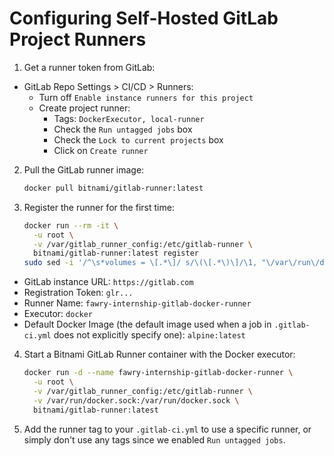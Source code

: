# Configuring Self-Hosted GitLab Project Runners

1. Get a runner token from GitLab:
- GitLab Repo Settings > CI/CD > Runners:
    - Turn off `Enable instance runners for this project`
    - Create project runner:
        - Tags: `DockerExecutor, local-runner`
        - Check the `Run untagged jobs` box
        - Check the `Lock to current projects` box
        - Click on `Create runner`

2. Pull the GitLab runner image:
    ```bash
    docker pull bitnami/gitlab-runner:latest
    ```

3. Register the runner for the first time:
    ```bash
    docker run --rm -it \
      -u root \
      -v /var/gitlab_runner_config:/etc/gitlab-runner \
      bitnami/gitlab-runner:latest register
    sudo sed -i '/^\s*volumes = \[.*\]/ s/\(\[.*\)\]/\1, "\/var\/run\/docker.sock:\/var\/run\/docker.sock"]/g' /var/gitlab_runner_config/config.toml
    ```
- GitLab instance URL: `https://gitlab.com`
- Registration Token: `glr...`
- Runner Name: `fawry-internship-gitlab-docker-runner`
- Executor: `docker`
- Default Docker Image (the default image used when a job in `.gitlab-ci.yml` does not explicitly specify one): `alpine:latest`

4. Start a Bitnami GitLab Runner container with the Docker executor:
    ```bash
    docker run -d --name fawry-internship-gitlab-docker-runner \
      -u root \
      -v /var/gitlab_runner_config:/etc/gitlab-runner \
      -v /var/run/docker.sock:/var/run/docker.sock \
      bitnami/gitlab-runner:latest
    ```

5. Add the runner tag to your `.gitlab-ci.yml` to use a specific runner, or simply don't use any tags since we enabled `Run untagged jobs`.
